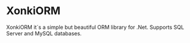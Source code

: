 XonkiORM
========
XonkiORM it´s a simple but beautiful ORM library for .Net.
Supports SQL Server and MySQL databases.
